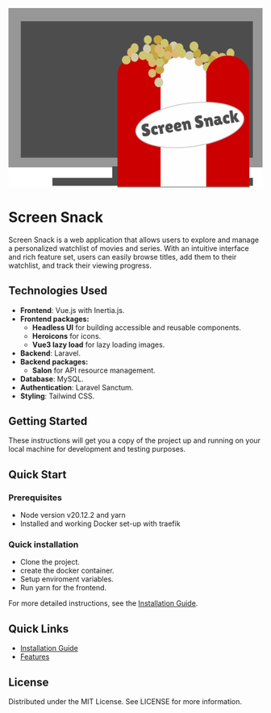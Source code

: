 ![BROH - Screen Snack Logo](documentation/images/ScreenSnackLogo.svg)
# Screen Snack
Screen Snack is a web application that allows users to explore and manage a personalized watchlist of movies and series. With an intuitive interface and rich feature set, users can easily browse titles, add them to their watchlist, and track their viewing progress.

## Technologies Used

- **Frontend**: Vue.js with Inertia.js.
- **Frontend packages:**
  - **Headless UI** for building accessible and reusable components.
  - **Heroicons** for icons.
  - **Vue3 lazy load** for lazy loading images.
- **Backend**: Laravel.
- **Backend packages:**
  - **Salon** for API resource management.
- **Database**: MySQL.
- **Authentication**: Laravel Sanctum.
- **Styling**: Tailwind CSS.

## Getting Started

These instructions will get you a copy of the project up and running on your local machine for development and testing purposes.

## Quick Start
### Prerequisites
- Node version v20.12.2 and yarn
- Installed and working Docker set-up with traefik


### Quick installation
- Clone the project.
- create the docker container.
- Setup enviroment variables.
- Run yarn for the frontend.

For more detailed instructions, see the [Installation Guide](documentation/Installation.md).

## Quick Links
- [Installation Guide](documentation/Installation.md)
- [Features](documentation/Features.md)

## License
Distributed under the MIT License. See LICENSE for more information.

